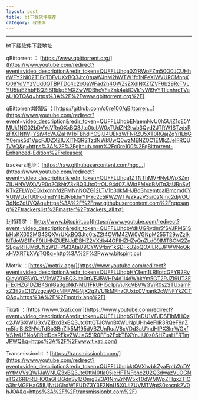```yaml
---
layout: post
title: bt下载软件推荐
category: 软件库
---
```

---

bt下载软件下载地址

qBittorrent ： [https://www.qbittorrent.org/](https://www.youtube.com/redirect?event=video_description&redir_token=QUFFLUhqa0ZfRWpFZm50Q0JCUHhrWFY2Ni02T1FqT0FvUXxBQ3Jtc0tuaWJnM2hWTW1fc1NPeXlWVURCMnpXQ09YdVYzVUd0QTBPTDc4c2xOaWFad2h4OWZsZXdINXZfZVF6b29RcTVLYU5taEZhbFBQZlBRbkpEMXZwWDBhcVFaZnk4aklOVk1vWl9yYTlIenhrcTVaaU1QTQ&q=https%3A%2F%2Fwww.qbittorrent.org%2F)

qBittorrent增强版 ：[https://github.com/c0re100/qBittorren...](https://www.youtube.com/redirect?event=video_description&redir_token=QUFFLUhqbENaemNvU0h5UjZ1dE5YMUk1NG02bDVYcVRnQXxBQ3Jtc0tubW0xTUdZN2twb3Qyd2JTRW1STzdsRzFfX1NtWjlYSjV4cWJZaHV1bTBhdjhCSjU4UEkzWFNRZU5XT0RQajZqYi1LbGY0emk5d1VpcFJDZXZIUXlTN3RSTzdNWkUwQ0wzMENZOC1EMkZJelFRQU1VVQ&q=https%3A%2F%2Fgithub.com%2Fc0re100%2FqBittorrent-Enhanced-Edition%2Freleases)

trackers地址：[https://raw.githubusercontent.com/ngo...](https://www.youtube.com/redirect?event=video_description&redir_token=QUFFLUhqa1ZTNThMVHNyLWpSZmZlUHNVWXVVR0o2QkNrZ3xBQ3Jtc0trOU94d0ZJWktEMVdBMTg3aURnSy1KTkZFLWpEQklxdnhfd2FMNnNOZG12LTV1b3dkMHJBd3hxemtoalBmcmd0YVUtWUxTU0FodmdYTEJNbkhnYlFYc2c5RWZWTWZkazV3ai02Nmc2djVOU3dNc2dUVQ&q=https%3A%2F%2Fraw.githubusercontent.com%2Fngosang%2Ftrackerslist%2Fmaster%2Ftrackers_all.txt)

比特精灵 ：[http://www.bitspirit.cc](https://www.youtube.com/redirect?event=video_description&redir_token=QUFFLUhqbVdkUGRvdm5fSVJPMS1SbHpKX002MG43QXVrUXxBQ3Jtc0tsZ2t4OWM4ZWl0VGNpM255T29wZzlkNTdoWS1PeF9IUHNZUENJdDBHZ2VXdk44OFlHZHZyQnZLd09IMTBGM2ZqSEgwRHJMdUNzWDFPM3AtaU9CYW9fbm1kSDFkU2pQOXlLREJPWVNoQkxHVXRTbXVpTQ&q=http%3A%2F%2Fwww.bitspirit.cc)

Motrix ：[https://motrix.app/](https://www.youtube.com/redirect?event=video_description&redir_token=QUFFLUhqbHY3em1LREptcGFYR2RvQloyV0E5V0JzV1hWZ3xBQ3Jtc0ttVEJ5WHR4d1I4dWhkYm5GT2RJZl9UT3FjTEdHZG1DZlB4SnlGa3gxNkNMU1FRUHI5c1piVjJKcVBVWGVjR0szSTUxamFxZ3E2aC1DVzgzaVQxNlFFWGNjX2g2VU1kMFhzOUxtc0Vhank2cWNFYkZCTQ&q=https%3A%2F%2Fmotrix.app%2F)

Tixati ：[https://www.tixati.com](https://www.youtube.com/redirect?event=video_description&redir_token=QUFFLUhqbS1TeDU1VFJDSElhMHQzc2JWSXlWUGxVZlBxd3xBQ3Jtc0ttQTJCWnBXWUNpUHh4eFllR3RQeF9nZm5falBtS2NVcTdBb3BnZlk5M195dVBZUnRqaV8xVDd3aU1ndHlPX3lmWGxfVS1wUENoM1RldDdsREkyZWJlaG51R0FFb2FxbTBXYnJiU0s0SHZuaHFRTmJPWQ&q=https%3A%2F%2Fwww.tixati.com)

Transmissionbt ：[https://transmissionbt.com/](https://www.youtube.com/redirect?event=video_description&redir_token=QUFFLUhqbktQVXhvbkZyaEptb2pDYnYtMVVsQW1JaWNUZ3xBQ3Jtc0ttM0tIa05jeHFTNFphc2U2Q3dwazVuOGNsTGZ6REtRUHQ0aGliUGdnSy1ZQmg3Z3A1NmZrNW5xT0dWMWpZTlgxZTlOa3hrMGFHaG5IUjNtUGlrdW1EUDZ3Y3F2NnU5X0JIZUVMTWptS0xocnk2V0hJOA&q=https%3A%2F%2Ftransmissionbt.com%2F)

